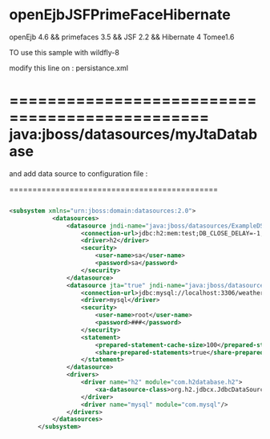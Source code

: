 openEjbJSFPrimeFaceHibernate
============================

openEjb 4.6  &amp;&amp; primefaces 3.5 &amp;&amp; JSF 2.2  &amp;&amp; Hibernate 4 Tomee1.6


TO use this sample with wildfly-8



modify this line on : persistance.xml

===============================================
 <jta-data-source>java:jboss/datasources/myJtaDatabase</jta-data-source>
===========================================================

and add data source to configuration file :

=============================================
```xml

<subsystem xmlns="urn:jboss:domain:datasources:2.0">
            <datasources>
                <datasource jndi-name="java:jboss/datasources/ExampleDS" pool-name="ExampleDS" enabled="true" use-java-context="true">
                    <connection-url>jdbc:h2:mem:test;DB_CLOSE_DELAY=-1;DB_CLOSE_ON_EXIT=FALSE</connection-url>
                    <driver>h2</driver>
                    <security>
                        <user-name>sa</user-name>
                        <password>sa</password>
                    </security>
                </datasource>
                <datasource jta="true" jndi-name="java:jboss/datasources/myJtaDatabase" pool-name="myJtaDatabase_pool" enabled="true" use-java-context="true" use-ccm="true">
                    <connection-url>jdbc:mysql://localhost:3306/weatherinfo?autoReconnect=true</connection-url>
                    <driver>mysql</driver>
                    <security>
                        <user-name>root</user-name>
                        <password>###</password>
                    </security>
                    <statement>
                        <prepared-statement-cache-size>100</prepared-statement-cache-size>
                        <share-prepared-statements>true</share-prepared-statements>
                    </statement>
                </datasource>
                <drivers>
                    <driver name="h2" module="com.h2database.h2">
                        <xa-datasource-class>org.h2.jdbcx.JdbcDataSource</xa-datasource-class>
                    </driver>
                    <driver name="mysql" module="com.mysql"/>
                </drivers>
            </datasources>
        </subsystem>
        
```

